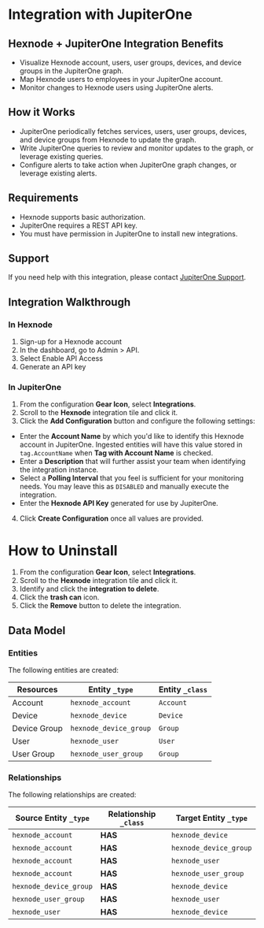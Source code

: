 # Integration with JupiterOne

## Hexnode + JupiterOne Integration Benefits

- Visualize Hexnode account, users, user groups, devices, and device groups in
  the JupiterOne graph.
- Map Hexnode users to employees in your JupiterOne account.
- Monitor changes to Hexnode users using JupiterOne alerts.

## How it Works

- JupiterOne periodically fetches services, users, user groups, devices, and
  device groups from Hexnode to update the graph.
- Write JupiterOne queries to review and monitor updates to the graph, or
  leverage existing queries.
- Configure alerts to take action when JupiterOne graph changes, or leverage
  existing alerts.

## Requirements

- Hexnode supports basic authorization.
- JupiterOne requires a REST API key.
- You must have permission in JupiterOne to install new integrations.

## Support

If you need help with this integration, please contact
[JupiterOne Support](https://support.jupiterone.io).

## Integration Walkthrough

### In Hexnode

1. Sign-up for a Hexnode account
2. In the dashboard, go to Admin > API.
3. Select Enable API Access
4. Generate an API key

### In JupiterOne

1. From the configuration **Gear Icon**, select **Integrations**.
2. Scroll to the **Hexnode** integration tile and click it.
3. Click the **Add Configuration** button and configure the following settings:

- Enter the **Account Name** by which you'd like to identify this Hexnode
  account in JupiterOne. Ingested entities will have this value stored in
  `tag.AccountName` when **Tag with Account Name** is checked.
- Enter a **Description** that will further assist your team when identifying
  the integration instance.
- Select a **Polling Interval** that you feel is sufficient for your monitoring
  needs. You may leave this as `DISABLED` and manually execute the integration.
- Enter the **Hexnode API Key** generated for use by JupiterOne.

4. Click **Create Configuration** once all values are provided.

# How to Uninstall

1. From the configuration **Gear Icon**, select **Integrations**.
2. Scroll to the **Hexnode** integration tile and click it.
3. Identify and click the **integration to delete**.
4. Click the **trash can** icon.
5. Click the **Remove** button to delete the integration.

<!-- {J1_DOCUMENTATION_MARKER_START} -->
<!--
********************************************************************************
NOTE: ALL OF THE FOLLOWING DOCUMENTATION IS GENERATED USING THE
"j1-integration document" COMMAND. DO NOT EDIT BY HAND! PLEASE SEE THE DEVELOPER
DOCUMENTATION FOR USAGE INFORMATION:

https://github.com/JupiterOne/sdk/blob/main/docs/integrations/development.md
********************************************************************************
-->

## Data Model

### Entities

The following entities are created:

| Resources    | Entity `_type`         | Entity `_class` |
| ------------ | ---------------------- | --------------- |
| Account      | `hexnode_account`      | `Account`       |
| Device       | `hexnode_device`       | `Device`        |
| Device Group | `hexnode_device_group` | `Group`         |
| User         | `hexnode_user`         | `User`          |
| User Group   | `hexnode_user_group`   | `Group`         |

### Relationships

The following relationships are created:

| Source Entity `_type`  | Relationship `_class` | Target Entity `_type`  |
| ---------------------- | --------------------- | ---------------------- |
| `hexnode_account`      | **HAS**               | `hexnode_device`       |
| `hexnode_account`      | **HAS**               | `hexnode_device_group` |
| `hexnode_account`      | **HAS**               | `hexnode_user`         |
| `hexnode_account`      | **HAS**               | `hexnode_user_group`   |
| `hexnode_device_group` | **HAS**               | `hexnode_device`       |
| `hexnode_user_group`   | **HAS**               | `hexnode_user`         |
| `hexnode_user`         | **HAS**               | `hexnode_device`       |

<!--
********************************************************************************
END OF GENERATED DOCUMENTATION AFTER BELOW MARKER
********************************************************************************
-->
<!-- {J1_DOCUMENTATION_MARKER_END} -->
